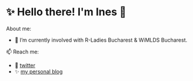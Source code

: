 # ✨ Hello there! I'm Ines 👋

About me:
 - 🔭 I’m currently involved with R-Ladies Bucharest  & WiMLDS Bucharest. 

 📫 Reach me: 
 - :iphone: <a href="https://twitter.com/inesz">twitter</a>
 - ✨ <a href="https://ineszz.com">my personal blog</a>

<!--
**ineszz/ineszz** is a ✨ _special_ ✨ repository because its `README.md` (this file) appears on your GitHub profile.
